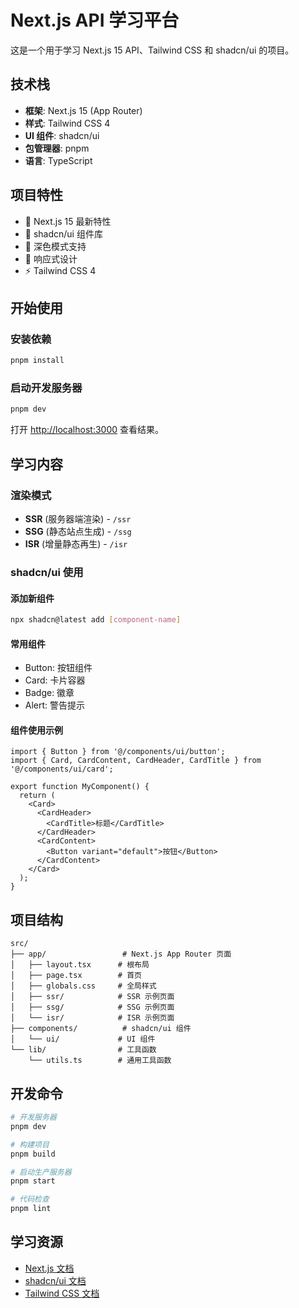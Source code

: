 # Next.js API 学习平台

这是一个用于学习 Next.js 15 API、Tailwind CSS 和 shadcn/ui 的项目。

## 技术栈

- **框架**: Next.js 15 (App Router)
- **样式**: Tailwind CSS 4
- **UI 组件**: shadcn/ui
- **包管理器**: pnpm
- **语言**: TypeScript

## 项目特性

- 🚀 Next.js 15 最新特性
- 🎨 shadcn/ui 组件库
- 🌙 深色模式支持
- 📱 响应式设计
- ⚡ Tailwind CSS 4

## 开始使用

### 安装依赖

```bash
pnpm install
```

### 启动开发服务器

```bash
pnpm dev
```

打开 [http://localhost:3000](http://localhost:3000) 查看结果。

## 学习内容

### 渲染模式

- **SSR** (服务器端渲染) - `/ssr`
- **SSG** (静态站点生成) - `/ssg`
- **ISR** (增量静态再生) - `/isr`

### shadcn/ui 使用

#### 添加新组件

```bash
npx shadcn@latest add [component-name]
```

#### 常用组件

- Button: 按钮组件
- Card: 卡片容器
- Badge: 徽章
- Alert: 警告提示

#### 组件使用示例

```tsx
import { Button } from '@/components/ui/button';
import { Card, CardContent, CardHeader, CardTitle } from '@/components/ui/card';

export function MyComponent() {
  return (
    <Card>
      <CardHeader>
        <CardTitle>标题</CardTitle>
      </CardHeader>
      <CardContent>
        <Button variant="default">按钮</Button>
      </CardContent>
    </Card>
  );
}
```

## 项目结构

```
src/
├── app/                 # Next.js App Router 页面
│   ├── layout.tsx      # 根布局
│   ├── page.tsx        # 首页
│   ├── globals.css     # 全局样式
│   ├── ssr/            # SSR 示例页面
│   ├── ssg/            # SSG 示例页面
│   └── isr/            # ISR 示例页面
├── components/          # shadcn/ui 组件
│   └── ui/             # UI 组件
└── lib/                # 工具函数
    └── utils.ts        # 通用工具函数
```

## 开发命令

```bash
# 开发服务器
pnpm dev

# 构建项目
pnpm build

# 启动生产服务器
pnpm start

# 代码检查
pnpm lint
```

## 学习资源

- [Next.js 文档](https://nextjs.org/docs)
- [shadcn/ui 文档](https://ui.shadcn.com/)
- [Tailwind CSS 文档](https://tailwindcss.com/docs)
